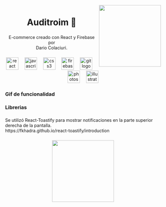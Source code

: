 <img align="right" height="200" src="https://i.postimg.cc/QN707DFY/logo-1.png"  />

###

<h1 align="center">Auditroim 🎹</h1>

###

<p align="center">E-commerce creado con React y Firebase por<br>Dario Colaciuri.</p>

###

<div align="center">
  <img src="https://cdn.jsdelivr.net/gh/devicons/devicon/icons/react/react-original.svg" height="40" alt="react logo"  />
  <img width="12" />
  <img src="https://cdn.jsdelivr.net/gh/devicons/devicon/icons/javascript/javascript-original.svg" height="40" alt="javascript logo"  />
  <img width="12" />
  <img src="https://cdn.jsdelivr.net/gh/devicons/devicon/icons/css3/css3-original.svg" height="40" alt="css3 logo"  />
  <img width="12" />
  <img src="https://cdn.jsdelivr.net/gh/devicons/devicon/icons/firebase/firebase-plain.svg" height="40" alt="firebase logo"  />
  <img width="12" />
  <img src="https://cdn.jsdelivr.net/gh/devicons/devicon/icons/git/git-original.svg" height="40" alt="git logo"  />
  <img width="12" />
  <img src="https://cdn.jsdelivr.net/gh/devicons/devicon/icons/photoshop/photoshop-plain.svg" height="40" alt="photoshop logo"  />
  <img width="12" />
  <img src="https://cdn.jsdelivr.net/gh/devicons/devicon/icons/illustrator/illustrator-plain.svg" height="40" alt="illustrator logo"  />
</div>

###

<h3 align="left">Gif de funcionalidad</h3>

###

<div align="center">
  
</div>

###

<h3 align="left">Librerias</h3>

###

<p align="left">Se utilizó React-Toastify para mostrar notificaciones en la parte superior derecha de la pantalla.<br>https://fkhadra.github.io/react-toastify/introduction</p>

###

<div align="center">
  <img height="200" src="https://i.postimg.cc/FR2zwRJ2/Toastify.gif"  />
</div>

###
